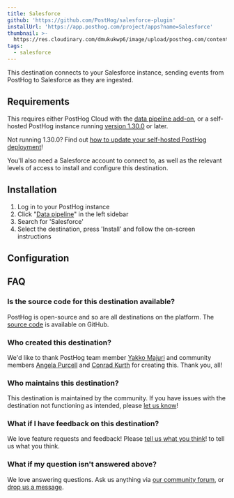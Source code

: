 ```yaml
---
title: Salesforce
github: 'https://github.com/PostHog/salesforce-plugin'
installUrl: 'https://app.posthog.com/project/apps?name=Salesforce'
thumbnail: >-
  https://res.cloudinary.com/dmukukwp6/image/upload/posthog.com/contents/cdp/thumbnails/salesforce.svg
tags:
  - salesforce
---
```


This destination connects to your Salesforce instance, sending events from PostHog to Salesforce as they are ingested.

## Requirements

This requires either PostHog Cloud with the [data pipeline add-on](https://us.posthog.com/organization/billing), or a self-hosted PostHog instance running [version 1.30.0](https://posthog.com/blog/the-posthog-array-1-30-0) or later.

Not running 1.30.0? Find out [how to update your self-hosted PostHog deployment](https://posthog.com/docs/runbook/upgrading-posthog)!

You'll also need a Salesforce account to connect to, as well as the relevant levels of access to install and configure this destination.

## Installation

1. Log in to your PostHog instance
2.  Click "[Data pipeline](https://us.posthog.com/apps)" in the left sidebar
3. Search for 'Salesforce'
4. Select the destination, press 'Install' and follow the on-screen instructions

## Configuration

<AppParameters />

## FAQ

### Is the source code for this destination available?

PostHog is open-source and so are all destinations on the platform. The [source code](https://github.com/PostHog/salesforce-plugin) is available on GitHub.

### Who created this destination?

We'd like to thank PostHog team member [Yakko Majuri](https://github.com/yakkomajuri) and community members [Angela Purcell](https://github.com/purcell3a) and [Conrad Kurth](https://github.com/ConradKurth) for creating this. Thank you, all!

### Who maintains this destination?

This destination is maintained by the community. If you have issues with the destination not functioning as intended, please [let us know](http://app.posthog.com/home#supportModal)!

### What if I have feedback on this destination?

We love feature requests and feedback! Please [tell us what you think](http://app.posthog.com/home#supportModal)! to tell us what you think.

### What if my question isn't answered above?

We love answering questions. Ask us anything via [our community forum](/questions), or [drop us a message](http://app.posthog.com/home#supportModal). 
